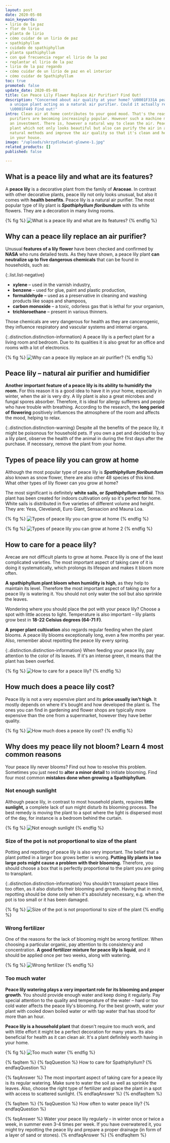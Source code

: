 ```yaml
---
layout: post
date: 2020-05-08
main_keywords:
- lirio de la paz
- flor de lirio
- planta de lirio
- cómo cuidar de un lirio de paz
- spathiphyllum
- cuidado de spathiphyllum
- planta spathiphyllum
- con qué frecuencia regar el lirio de la paz
- replantar el lirio de la paz
- lirio de la paz regando
- cómo cuidar de un lirio de paz en el interior
- cómo cuidar de Spathiphyllum
toc: true
promoted: false
update_date: 2020-05-08
title: Can Peace Lily Flower Replace Air Purifier? Find Out!
description: "Concerned about air quality at your home? \U0001F331A peace lily is
  a unique plant acting as a natural air purifier. Could it actually replace the machine?
  \U0001F449 Find out!"
intro: Clean air at home contributes to your good mood. That's the reason why air
  purifiers are becoming increasingly popular. However such a machine might be quite
  an investment. There is, however a natural way to clean the air. Peace lily is a
  plant which not only looks beautiful but also can purify the air in a room. Choose
  natural methods and improve the air quality so that it's clean and healthy for everyone
  in your house.
image: "/uploads/skrzydlokwiat-glowne-1.jpg"
related_products: []
published: false

---
```

## What is a peace lily and what are its features?

A **peace lily** is a decorative plant from the family of **Araceae**. In contrast with other decorative plants, peace lily not only looks unusual, but also it comes with **health benefits**. Peace lily is a natural air purifier. The most popular type of lily plant is **_Spathiphyllum floribundum_** with its white flowers. They are a decoration in many living rooms.

{% fig %}
![What is a peace lily and what are its features?](/uploads/skrzydlokwiat-nie-kwitnie.jpg "What is a peace lily and what are its features?")
{% endfig %}

## Why can a peace lily replace an air purifier?

Unusual **features of a lily flower** have been checked and confirmed by **NASA** who runs detailed tests. As they have shown, a peace lily plant **can neutralize up to five dangerous chemicals** that can be found in households, such as:

{:.list.list-negative}

* **xylene** – used in the varnish industry,
* **benzene** – used for glue, paint and plastic production,
* **formaldehyde** – used as a preservative in cleaning and washing products like soaps and shampoos,
* **carbon monoxide** – a toxic, odorless gas that is lethal for your organism,
* **trichloroethane** – present in various thinners.

Those chemicals are very dangerous for health as they are cancerogenic, they influence respiratory and vascular systems and internal organs.

{:.distinction.distinction-information}
A peace lily is a perfect plant for a living room and bedroom. Due to its qualities it is also great for an office and rooms with a lot of electronics.

{% fig %}
![Why can a peace lily replace an air purifier?](/uploads/interior-2598110_1280.jpg "Why can a peace lily replace an air purifier?")
{% endfig %}

## Peace lily – natural air purifier and humidifier

**Another important feature of a peace lily is its ability to humidify the room.** For this reason it is a good idea to have it in your home, especially in winter, when the air is very dry. A lily plant is also a great microbes and fungal spores absorber. Therefore, it is ideal for allergy sufferers and people who have trouble with breathing. According to the research, the **long period of flowering** positively influences the atmosphere of the room and affects the mood, helping to relax.

{:.distinction.distinction-warning}
Despite all the benefits of the peace lily, it might be poisonous for household pets. If you own a pet and decided to buy a lily plant, observe the health of the animal in during the first days after the purchase. If necessary, remove the plant from your home.

## Types of peace lily you can grow at home

Although the most popular type of peace lily is **_Spathiphyllum floribundum_** also known as snow flower, there are also other 48 species of this kind. What other types of lily flower can you grow at home?

The most significant is definitely **white sails, or _Spathiphyllum wallisii_**. This plant has been created for indoors cultivation only so it's perfect for home. White sails is distributed in five varieties of different volume and height. They are: Yess, Clevelandi, Euro Giant, Sensacion and Mauna Loa.

{% fig %}
![Types of peace lily you can grow at home](/uploads/skrzydlokwiat-odmiany.jpg "Types of peace lily you can grow at home")
{% endfig %}

{% fig %}
![Types of peace lily you can grow at home 2](/uploads/skrzydlokwiat-odmiany2.jpg "Types of peace lily you can grow at home 2")
{% endfig %}

## How to care for a peace lily?

Arecae are not difficult plants to grow at home. Peace lily is one of the least complicated varieties. The most important aspect of taking care of it is doing it systematically, which prolongs its lifespan and makes it bloom more often.

**A spathiphyllum plant bloom when humidity is high**, as they help to maintain its level. Therefore the most important aspect of taking care for a peace lily is watering it. You should not only water the soil but also sprinkle the leaves.

Wondering where you should place the pot with your peace lily? Choose a spot with little access to light. Temperature is also important  – lily plants grow best in **18-22 Celsius degrees (64-71 F)**.

**A** **proper plant cultivation** also regards regular feeding when the plant blooms. A peace lily blooms exceptionally long, even a few months per year. Also, remember about repotting the peace lily every spring.

{:.distinction.distinction-information}
When feeding your peace lily, pay attention to the color of its leaves. If it's an intense green, it means that the plant has been overfed.

{% fig %}
![How to care for a peace lily?](/uploads/skrzydlokwiat-pielegnacja.jpg "How to care for a peace lily?")
{% endfig %}

## How much does a peace lily cost?

Peace lily is not a very expensive plant and its **price usually isn't high**. It mostly depends on where it's bought and how developed the plant is. The ones you can find in gardening and flower shops are typically more expensive than the one from a supermarket, however they have better quality.

{% fig %}
![How much does a peace lily cost?](/uploads/skrzydlokwiat-jako-oczyszczacz-powietrza.jpg "How much does a peace lily cost?")
{% endfig %}

## Why does my peace lily not bloom? Learn 4 most common reasons

Your peace lily never blooms? Find out how to resolve this problem. Sometimes you just need to **alter a minor detail** to initiate blooming. Find four most common **mistakes done when growing a Spathiphyllum**.

### Not enough sunlight

Although peace lily, in contrast to most household plants, requires **little sunlight,** a complete lack of sun might disturb its blooming process. The best remedy is moving the plant to a spot where the light is dispersed most of the day, for instance is a bedroom behind the curtain.

{% fig %}
![Not enough sunlight](/uploads/bledy-w-hodowli-skrzydlokwiatu.jpg "Not enough sunlight")
{% endfig %}

### Size of the pot is not proportional to size of the plant

Potting and repotting of peace lily is also very important. The belief that a plant potted in a larger box grows better is wrong. **Putting lily plants in too large pots might cause a problem with their blooming.** Therefore, you should choose a box that is perfectly proportional to the plant you are going to transplant.

{:.distinction.distinction-information}
You shouldn't transplant peace lilies too often, as it also disturbs their blooming and growth. Having that in mind, repotting should be done only when it's absolutely necessary, e.g. when the pot is too small or it has been damaged.

{% fig %}
![Size of the pot is not proportional to size of the plant](/uploads/zle-dobrany-nawoz.jpg "Size of the pot is not proportional to size of the plant")
{% endfig %}

### Wrong fertilizer

One of the reasons for the lack of blooming might be wrong fertilizer. When choosing a particular organic, pay attention to its consistency and concentration. **A good fertilizer mixture for peace lily is liquid**, and it should be applied once per two weeks, along with watering.

{% fig %}
![Wrong fertilizer](/uploads/skrzydlokwiat-uprawa.jpg "Wrong fertilizer")
{% endfig %}

### Too much water

**Peace lily watering plays a very important role for its blooming and proper growth**. You should provide enough water and keep doing it regularly. Pay special attention to the quality and temperature of the water – hard or too cold water affects the peace lily's blooming. For the best growth, water your plant with cooled down boiled water or with tap water that has stood for more than an hour.

**Peace lily is a household plant** that doesn't require too much work, and with little effort it might be a perfect decoration for many years. Its also beneficial for health as it can clean air. It's a plant definitely worth having in your home.

{% fig %}
![Too much water](/uploads/zbyt-czeste-podlewanie-skrzydlokwiatu.jpg "Too much water")
{% endfig %}

{% faqItem %}
{% faqQuestion %}
How to care for Spathiphyllum?
{% endfaqQuestion %}

{% faqAnswer %}
The most important aspect of taking care for a peace lily is its regular watering. Make sure to water the soil as well as sprinkle the leaves. Also, choose the right type of fertilizer and place the plant in a spot with access to scattered sunlight.
{% endfaqAnswer %}
{% endfaqItem %}

{% faqItem %}
{% faqQuestion %}
How often to water peace lily?
{% endfaqQuestion %}

{% faqAnswer %}
Water your peace lily regularly – in winter once or twice a week, in summer even 3-4 times per week. If you have overwatered it, you might try repotting the peace lily and prepare a proper drainage (in form of a layer of sand or stones).
{% endfaqAnswer %}
{% endfaqItem %}